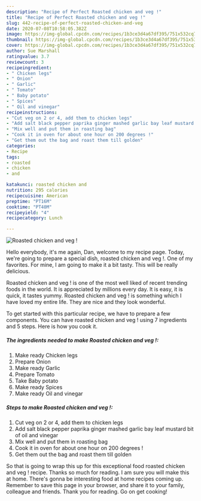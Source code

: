 ```yaml
---
description: "Recipe of Perfect Roasted chicken and veg !"
title: "Recipe of Perfect Roasted chicken and veg !"
slug: 442-recipe-of-perfect-roasted-chicken-and-veg
date: 2020-07-08T10:58:05.382Z
image: https://img-global.cpcdn.com/recipes/1b3ce3d4a67df395/751x532cq70/roasted-chicken-and-veg-recipe-main-photo.jpg
thumbnail: https://img-global.cpcdn.com/recipes/1b3ce3d4a67df395/751x532cq70/roasted-chicken-and-veg-recipe-main-photo.jpg
cover: https://img-global.cpcdn.com/recipes/1b3ce3d4a67df395/751x532cq70/roasted-chicken-and-veg-recipe-main-photo.jpg
author: Sue Marshall
ratingvalue: 3.7
reviewcount: 3
recipeingredient:
- " Chicken legs"
- " Onion"
- " Garlic"
- " Tomato"
- " Baby potato"
- " Spices"
- " Oil and vinegar"
recipeinstructions:
- "Cut veg on 2 or 4, add them to chicken legs"
- "Add salt black pepper paprika ginger mashed garlic bay leaf mustard bit of oil and vinegar"
- "Mix well and put them in roasting bag"
- "Cook it in oven for about one hour on 200 degrees !"
- "Get them out the bag and roast them till golden"
categories:
- Recipe
tags:
- roasted
- chicken
- and

katakunci: roasted chicken and 
nutrition: 295 calories
recipecuisine: American
preptime: "PT16M"
cooktime: "PT40M"
recipeyield: "4"
recipecategory: Lunch

---
```



![Roasted chicken and veg !](https://img-global.cpcdn.com/recipes/1b3ce3d4a67df395/751x532cq70/roasted-chicken-and-veg-recipe-main-photo.jpg)

Hello everybody, it's me again, Dan, welcome to my recipe page. Today, we're going to prepare a special dish, roasted chicken and veg !. One of my favorites. For mine, I am going to make it a bit tasty. This will be really delicious.



Roasted chicken and veg ! is one of the most well liked of recent trending foods in the world. It is appreciated by millions every day. It is easy, it is quick, it tastes yummy. Roasted chicken and veg ! is something which I have loved my entire life. They are nice and they look wonderful.


To get started with this particular recipe, we have to prepare a few components. You can have roasted chicken and veg ! using 7 ingredients and 5 steps. Here is how you cook it.

<!--inarticleads1-->

##### The ingredients needed to make Roasted chicken and veg !:

1. Make ready  Chicken legs
1. Prepare  Onion
1. Make ready  Garlic
1. Prepare  Tomato
1. Take  Baby potato
1. Make ready  Spices
1. Make ready  Oil and vinegar




<!--inarticleads2-->

##### Steps to make Roasted chicken and veg !:

1. Cut veg on 2 or 4, add them to chicken legs
1. Add salt black pepper paprika ginger mashed garlic bay leaf mustard bit of oil and vinegar
1. Mix well and put them in roasting bag
1. Cook it in oven for about one hour on 200 degrees !
1. Get them out the bag and roast them till golden




So that is going to wrap this up for this exceptional food roasted chicken and veg ! recipe. Thanks so much for reading. I am sure you will make this at home. There's gonna be interesting food at home recipes coming up. Remember to save this page in your browser, and share it to your family, colleague and friends. Thank you for reading. Go on get cooking!
